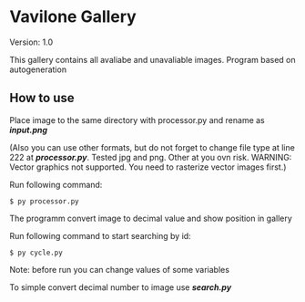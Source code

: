 # Vavilone Gallery
Version: 1.0

This gallery contains all avaliabe and unavaliable images. Program based on autogeneration

## How to use
Place image to the same directory with processor.py and rename as ***input.png***

(Also you can use other formats, but do not forget to change file type at line 222 at ***processor.py***. Tested jpg and png. Other at you ovn risk. WARNING: Vector graphics not supported. You need to rasterize vector images first.)

Run following command:

```ssh
$ py processor.py
```

The programm convert image to decimal value and show position in gallery

Run following command to start searching by id:

```ssh
$ py cycle.py
```

Note: before run you can change values of some variables

To simple convert decimal number to image use ***search.py***
